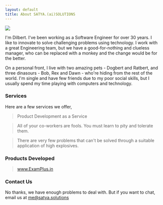```yaml
---
layout: default
title: About SATYA.(ai)SOLUTIONS
---
```


<img class="profile-picture" src="{{site.baseurl}}/{{site.profile-picture}}">

I'm Dilbert. I've been working as a Software Engineer for over 30 years. I like to innovate to solve challenging problems using technology. I work with a great Engineering team, but we have a good-for-nothing and clueless manager, who can be replaced with a monkey and the change would be for the better.

On a personal front, I live with two amazing pets - Dogbert and Ratbert, and three dinasours - Bob, Rex and Dawn - who're hiding from the rest of the world. I'm single and have few friends due to my poor social skills, but I usually spend my time playing with computers and technology.

### Services

Here are a few services we offer,
> Product Development as a Service

> All of your co-workers are fools. You must learn to pity and tolerate them.

> There are very few problems that can't be solved through a suitable application of high explosives.

### Products Developed

> www.ExamPlus.in

### Contact Us
No thanks, we have enough problems to deal with. But if you want to chat, email us at me@satya.solutions
